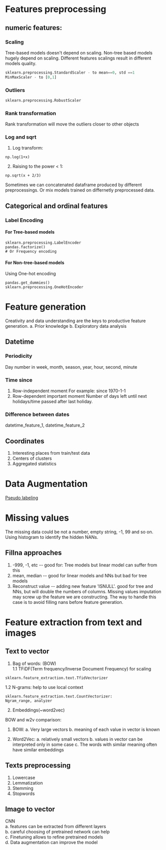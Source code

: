 # Features preprocessing
## numeric features:
### Scaling
Tree-based models doesn't depend on scaling.
Non-tree based models hugely depend on scaling.
Different features scalings result in different models quality.  
``` python
sklearn.preprocessing.StandardScaler - to mean==0, std ==1
MinMaxScaler - to [0,1]
```
### Outliers
``` python
sklearn.preprocessing.RobustScaler
```
### Rank transformation  
Rank transformation will move the outliers closer to other objects  
### Log and sqrt
1. Log transform:
```
np.log(1+x)
```
2. Raising to the power < 1:
```
np.sqrt(x + 2/3)
```
Sometimes we can concatenated dataframe produced by different preprocessings.
Or mix models trained on differnetly preprocessed data.

## Categorical and ordinal features  
### Label Encoding
#### For Tree-based models
```
sklearn.preprocessing.LabelEncoder
pandas.factorize()
# Or Frequency encoding
```
#### For Non-tree-based models
Using One-hot encoding
```
pandas.get_dummies()
sklearn.preprocessing.OneHotEncoder
```

# Feature generation
Creativity and data understanding are the keys to productive feature generation.
a. Prior knowledge
b. Exploratory data analysis

## Datetime  
### Periodicity
Day number in week, month, season, year, hour, second, minute  
### Time since
1. Row-independent moment
For example: since 1970-1-1  
2. Row-dependent important moment
Number of days left until next holidays/time passed after last holiday.  
### Difference between dates  
datetime_feature_1, datetime_feature_2  

## Coordinates  
1. Interesting places from train/test data  
2. Centers of clusters  
3. Aggregated statistics  

# Data Augmentation
[Pseudo labeling](https://www.kaggle.com/cdeotte/pseudo-labeling-qda-0-969)

# Missing values    
The missing data could be not a number, empty string, -1, 99 and so on.
Using histogram to identify the hidden NANs.
  
## Fillna approaches  
1. -999, -1, etc -- good for: Tree models but linear model can suffer from this
2. mean, median -- good for linear models and NNs but bad for tree models
3. Reconstruct value -- adding new feature 'ISNULL'. good for tree and NNs, 
						but will double the numbers of columns.
Missing values imputation may screw up the feature we are constructing.
The way to handle this case is to avoid filling nans before feature generation.
  
# Feature extraction from text and images  
## Text to vector  
1. Bag of words: (BOW)  
1.1 TFiDF(Term frequency/Inverse Document Frequency) for scaling
```
sklearn.feature_extraction.text.TfidVectorizer
```    
1.2 N-grams: help to use local context
```
sklearn.feature_extraction.text.CountVectorizer:
Ngram_range, analyzer
```
2. Embeddings(~word2vec)

BOW and w2v comparison:
1. BOW: 
a. Very large vectors
b. meaning of each value in vector is known

2. Word2Vec:
a. relatively small vectors
b. values in vector can be interpreted only in some case
c. The words with similar meaning often have similar embeddings

## Texts preprocessing  
1. Lowercase
2. Lemmatization
3. Stemming
4. Stopwords

## Image to vector  
CNN  
a. features can be extracted from different layers  
b. careful choosing of pretrained network can help  
c. Finetuning allows to refine pretrained models  
d. Data augmentation can improve the model

